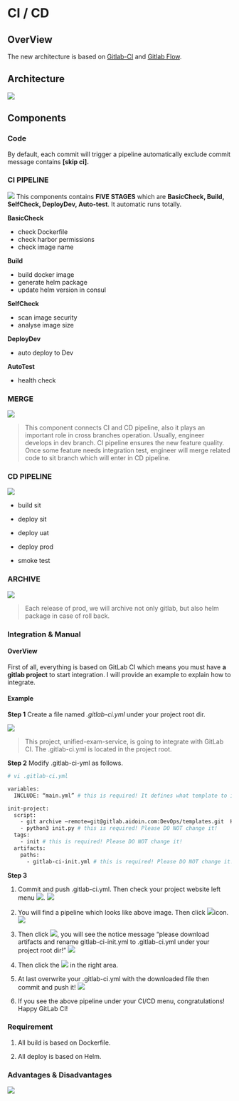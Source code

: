 # CI / CD

## OverView
The new architecture is based on  [Gitlab-CI](https://about.gitlab.com/product/continuous-integration/)  and  [Gitlab Flow](https://docs.gitlab.com/ee/workflow/gitlab_flow.html).
## Architecture
![](images/ci-cd-architecture.png)
## Components
### Code
By default, each commit will trigger a pipeline automatically exclude commit message contains **[skip ci].**
### CI PIPELINE
![](images/image2019-8-1_14-6-17.png)
This components contains **FIVE STAGES** which are **BasicCheck, Build, SelfCheck, DeployDev, Auto-test**. It automatic runs totally.

**BasicCheck**
- check Dockerfile
- check harbor permissions
- check image name

**Build**
- build docker image
- generate helm package
- update helm version in consul

**SelfCheck**
- scan image security
- analyse image size

**DeployDev**
- auto deploy to Dev

**AutoTest**
- health check

### MERGE
![](images/image2019-8-1_14-8-4.png)
> This component connects CI and CD pipeline, also it plays an important role in cross branches operation. Usually, engineer develops in dev branch. CI pipeline ensures the new feature quality. Once some feature needs integration test, engineer will merge related code to sit branch which will enter in CD pipeline.

### CD PIPELINE
![](images/image2019-8-1_14-8-58.png)
- build sit

- deploy sit

- deploy uat

- deploy prod

- smoke test

### ARCHIVE

![](images/image2019-8-1_14-9-14.png)

> Each release of prod, we will archive not only gitlab, but also helm package in case of roll back.

### Integration & Manual

#### OverView
First of all, everything is based on GitLab CI which means you must have **a gitlab project** to start integration. I will provide an example to explain how to integrate.
#### Example

**Step 1**
Create a file named *.gitlab-ci.yml* under your project root dir. 

![](images/manual-01.png)
> This project, unified-exam-service, is going to integrate with GitLab CI. The .gitlab-ci.yml is located in the project root.

**Step 2**
Modify .gitlab-ci-yml as follows.
```bash
# vi .gitlab-ci.yml

variables:
  INCLUDE: “main.yml” # this is required! It defines what template to include. At present, we only provide `main.yml` template.

init-project:
  script:
    - git archive —remote=git@gitlab.aidoin.com:DevOps/templates.git  HEAD:gitlab-ci init.py |tar -x # this is required! Please DO NOT change it!
    - python3 init.py # this is required! Please DO NOT change it!
  tags:
    - init # this is required! Please DO NOT change it!
  artifacts:
    paths:
      - gitlab-ci-init.yml # this is required! Please DO NOT change it!
```
**Step 3**
1. Commit and push .gitlab-ci.yml. Then check your project website left menu ![](images/manual-02.png).
![](images/manual-03.png)

2. You will find a pipeline which looks like above image. Then click ![](images/manual-04.png)icon.
![](images/manual-05.png)

3. Then click ![](images/manual-06.png), you will see the notice message “please download artifacts and rename gitlab-ci-init.yml to .gitlab-ci.yml under your project root dir!”
![](images/manual-07.png)

4. Then click the ![](images/manual-08.png) in the right area.

5. At last overwrite your .gitlab-ci.yml with the downloaded file then commit and push it!
![](images/manual-09.png)

6. If you see the above pipeline under your CI/CD menu, congratulations! Happy GitLab CI!

### Requirement

1. All build is based on Dockerfile.

2. All deploy is based on Helm.

### Advantages & Disadvantages

![](images/94DC291F-8E0C-46EB-BAD4-303E27544D25.png)